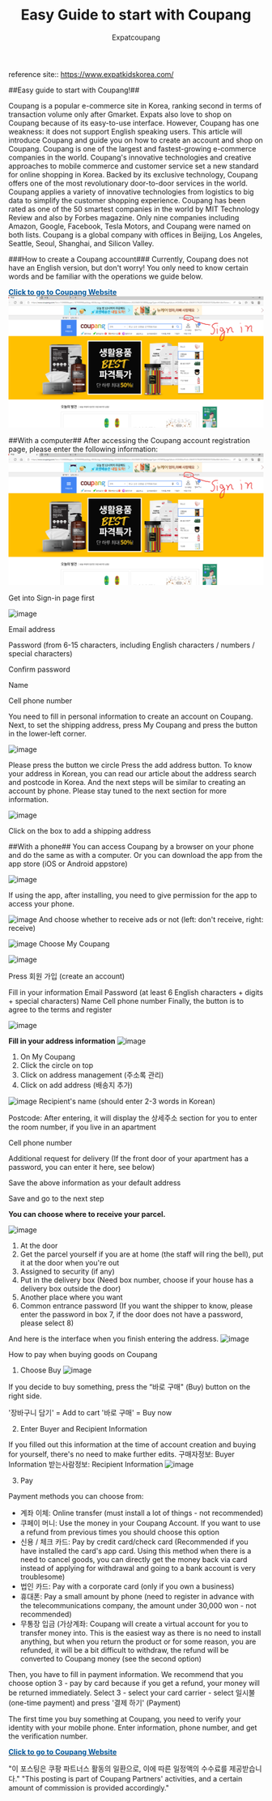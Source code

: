 ﻿---
layout: post
title: "Easy Guide to start with Coupang"
author: Expatcoupang
categories: [ Coupang, shopping ]
image: assets/images/12.jpg
featured: true
hidden: true
---

reference site:: https://www.expatkidskorea.com/

##Easy guide to start with Coupang!##
 
Coupang is a popular e-commerce site in Korea, ranking second in terms of transaction volume only after Gmarket. Expats also love to shop on Coupang because of its easy-to-use interface. However, Coupang has one weakness: it does not support English speaking users. This article will introduce Coupang and guide you on how to create an account and shop on Coupang. Coupang is one of the largest and fastest-growing e-commerce companies in the world. Coupang's innovative technologies and creative approaches to mobile commerce and customer service set a new standard for online shopping in Korea. Backed by its exclusive technology, Coupang offers one of the most revolutionary door-to-door services in the world. Coupang applies a variety of innovative technologies from logistics to big data to simplify the customer shopping experience. Coupang has been rated as one of the 50 smartest companies in the world by MIT Technology Review and also by Forbes magazine. Only nine companies including Amazon, Google, Facebook, Tesla Motors, and Coupang were named on both lists. Coupang is a global company with offices in Beijing, Los Angeles, Seattle, Seoul, Shanghai, and Silicon Valley.

 

###How to create a Coupang account###
Currently, Coupang does not have an English version, but don't worry! You only need to know certain words and be familiar with the operations we guide below.

<a href="https://link.coupang.com/a/lINq0"> <b> <font color='#01579B'>Click to go to Coupang Website</font></b></a> 
![image](assets/images/signin.png)

##With a computer##
After accessing the Coupang account registration page, please enter the following information:
![image](assets/images/signin.png)

Get into Sign-in page first


![image](https://lh4.googleusercontent.com/0GuYbis7T_kMRULxrq5niYrcnVhnDmdToUrEgF0-wgfYriRr4WqGBODZKEZ6TqtfJzfg0Am89OCZ2ax6U9dEmqmeISy8qEPxKloBVitaLBCcPPsumoFfGy1BomzID-YyuiDc90du)

Email address

Password (from 6-15 characters, including English characters / numbers / special characters)

Confirm password

Name

Cell phone number

 



You need to fill in personal information to create an account on Coupang. 
Next, to set the shipping address, press My Coupang and press the button in the lower-left corner.

![image](https://lh4.googleusercontent.com/bPzhlJQz2zUCobrAPo2Yalq5PmOZoy_TOY37X4_74X4S823pztV-k4udoZVqLHxLDGBmkbIojTJZsSMJs_iaZaIV691BNNklqhLl97jwcW5U2ttXGqv6RqTQiVN1Q37MPUqrVNf9)



Please press the button we circle
Press the add address button. To know your address in Korean, you can read our article about the address search and postcode in Korea. And the next steps will be similar to creating an account by phone. Please stay tuned to the next section for more information.


![image](https://lh6.googleusercontent.com/JkoEot8630-7-Uq-WmMWOR7Fx_4XrcHIpK8W8tMewEsw0rcuyomHJTnSlZ4xSG7dMLsRlNZM-U5ryTyP2G5GpoqBSVbYHVRiySt_3GILewFhNcpbD6borL5yoke0vSZfb9OLG5KU)

Click on the box to add a shipping address

 


##With a phone##
You can access Coupang by a browser on your phone and do the same as with a computer. Or you can download the app from the app store (iOS or Android appstore)



![image](https://lh3.googleusercontent.com/EAlXHlHHc3yG5N9cJcCZWXTacNyJfDHyfVJo1akHd4a-0wv_yDTRHnAQKWx2SuFCMddAOGKC1sBwTA1Uk_tXk8CDyjXmI270B1bAcwd5PBtSXo4XpuJ1R92vNN-J9DAMVtE4mpjs)

If using the app, after installing, you need to give permission for the app to access your phone.


![image](https://lh5.googleusercontent.com/ooquPcR7lAy9Hy6Gw3-XsgU9sWCDuYEZ0hAljkWklrlJGwV_CvyTQnve1HEYJ2xJd0sQn5KWbxTl1MyaVsybxw1rkxImxQHCtMQbism_wczsXUea_JSU_B0yhVZL7crlxH4uqrl0)
And choose whether to receive ads or not (left: don't receive, right: receive)


![image](https://lh4.googleusercontent.com/oHvTo9_noK2OpUqzFG2__9G2bpmMxHoFb4i4r-kuwJ8mNKgTitu4WnKPUQ5OWrVvkU3cRLfauvtnFmCvDrhTd97pWeCdSUb1aeD58QLP0_Y5TOiucZhNMr8xMgPJBqbFq5lfUi3T)
Choose My Coupang

 


![image](https://lh6.googleusercontent.com/XPocvEodaZ2WvbtKypkUxC3Tuvbee-rH50IQ5vCbNbCt4Of_SRJQk7I_Ls8SuyVHjKyHWt4fFubb6m8pppMfAy7FN41IMw3adklS0zBpOFFJA-cFlgD7jNZisrcn1pvukm05-lVw)

Press 회원 가입 (create an account)

 

Fill in your information
Email
Password (at least 6 English characters + digits + special characters)
Name
Cell phone number
Finally, the button is to agree to the terms and register

![image](https://lh5.googleusercontent.com/4GfNjPxpiHRJ9FaPvplRHlb9DIMOOrMRgIRJ9VznT0hBQg5DXotWy3F38FMaZY00EP7MJfynYc-F-qz8IlIRicnHgavUesc6uqqmXaYtlRNJFkmpLXsPZK4oOKXEtVmmXATRRDHc)

 



 

<b>Fill in your address information</b>
![image](https://lh6.googleusercontent.com/7xWj3h7vnVIiWGPK7OQgdcTz-60knGAfHYG_0G28d_BoWzE_yW294hFq482LO021jxgjWpgLjATCTN-DKU-PBp8GVE0tAj1UN_8a819OoL16yNgG39GfcnQWXk2-OKs-QWPfJo_U)


1. On My Coupang                
2. Click the circle on top                           
3. Click on address management (주소록 관리)
4. Click on add address (배송지 추가)                                                                                                         

 


![image](https://lh6.googleusercontent.com/7xWj3h7vnVIiWGPK7OQgdcTz-60knGAfHYG_0G28d_BoWzE_yW294hFq482LO021jxgjWpgLjATCTN-DKU-PBp8GVE0tAj1UN_8a819OoL16yNgG39GfcnQWXk2-OKs-QWPfJo_U)
Recipient's name (should enter 2-3 words in Korean)

Postcode: After entering, it will display the 상세주소 section for you to enter the room number, if you live in an apartment

Cell phone number

Additional request for delivery (If the front door of your apartment has a password, you can enter it here, see below)

Save the above information as your default address

Save and go to the next step

 

<b>You can choose where to receive your parcel.</b>

![image](https://lh4.googleusercontent.com/HVlHhModEhPrbCgE9JAukZK4H7i0otnHdhwGvjCqi0T-4KvnXE_DcKFFCwtuucvM7J99D9S-fx9c0Z7WQA0c7oGfVty2sSarAJtSr5TBHgWl3oFOWVHkZhixOPv6JsPNLDIyzDMr)


1. At the door
2. Get the parcel yourself if you are at home (the staff will ring the bell), put it at the door when you're out
3. Assigned to security (if any)
4. Put in the delivery box (Need box number, choose if your house has a delivery box outside the door)
5. Another place where you want
6. Common entrance password (If you want the shipper to know, please enter the password in box 7, if the door does not have a password, please select 8)

 

And here is the interface when you finish entering the address. 
![image](https://lh6.googleusercontent.com/jlLWCwbBnJYqVn6JEu4amQwJ3Mv08doRnpUi7MbnzTHCmQkBCXuJwRA-FPONHyjg76t9n6zpspt2h4S-Qcgi0By6c4TVLnAhkiR5OwasqrvzsAkkctif0vEo2x9Ohwc1weV4Yqy6)

  

How to pay when buying goods on Coupang
1. Choose Buy
![image](https://lh3.googleusercontent.com/rg749ieiuTUGVgg8OO_O3ubxpLDd73C1X3ze2hM4tgWGpn2DNzkXHAR1EeT45D-na5_EB1APjXE-IQDhHu9YC6ffAAuLHGhY0wc8pdvoI1pKzsatR4DQ1mwSF25S8_Y4uVyfAklU)

 
If you decide to buy something, press the “바로 구매" (Buy) button on the right side.

'장바구니 담기' = Add to cart
'바로 구매' = Buy now

 
2. Enter Buyer and Recipient Information

If you filled out this information at the time of account creation and buying for yourself, there's no need to make further edits.
구매자정보: Buyer Information
받는사람정보: Recipient Information
![image](https://lh6.googleusercontent.com/ef0QrG1SJ5ShtVaI3re91nIDGyNhecOdAsrSshiw2Y2btWBT5SBbNEHgdPjpxL2V5ccHFF-csXF5awuveEPNFsjJrinPpatzkRmxLfHpSWBf6N1eLzqAHmrUdgHtMwBDDoHVTUvo)
 

3. Pay

Payment methods you can choose from:
* 계좌 이체: Online transfer (must install a lot of things - not recommended)
* 쿠페이 머니: Use the money in your Coupang Account. If you want to use a refund from previous times you should choose this option
* 신용 / 체크 카드: Pay by credit card/check card (Recommended if you have installed the card's app card. Using this method when there is a need to cancel goods, you can directly get the money back via card instead of applying for withdrawal and going to a bank account is very troublesome)
* 법인 카드: Pay with a corporate card (only if you own a business)
* 휴대폰: Pay a small amount by phone (need to register in advance with the telecommunications company, the amount under 30,000 won - not recommended)
* 무통장 입금 (가상계좌: Coupang will create a virtual account for you to transfer money into. This is the easiest way as there is no need to install anything, but when you return the product or for some reason, you are refunded, it will be a bit difficult to withdraw, the refund will be converted to Coupang money (see the second option)

 

Then, you have to fill in payment information. We recommend that you choose option 3 - pay by card because if you get a refund, your money will be returned immediately. Select 3 - select your card carrier - select 일시불 (one-time payment) and press '결제 하기' (Payment)

The first time you buy something at Coupang, you need to verify your identity with your mobile phone. Enter information, phone number, and get the verification number.

<a href="https://link.coupang.com/a/lINq0"> <b> <font color='#01579B'>Click to go to Coupang Website</font></b></a> 


"이 포스팅은 쿠팡 파트너스 활동의 일환으로, 이에 따른 일정액의 수수료를 제공받습니다."
"This posting is part of Coupang Partners' activities, and a certain amount of commission is provided accordingly."
 
